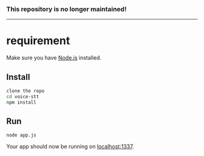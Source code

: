 ### This repository is no longer maintained!

---

# requirement

Make sure you have [Node.js](http://nodejs.org/) installed.

## Install

```sh
clone the repo
cd voice-stt
npm install
```

## Run

```
node app.js
```

Your app should now be running on [localhost:1337](http://localhost:1337/).

